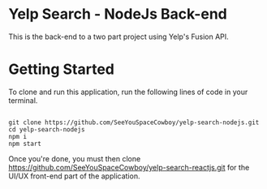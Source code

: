 # Yelp Search - NodeJs Back-end

This is the back-end to a two part project using Yelp's Fusion API.

# Getting Started 

To clone and run this application, run the following lines of code in your terminal.

```shell

git clone https://github.com/SeeYouSpaceCowboy/yelp-search-nodejs.git
cd yelp-search-nodejs
npm i
npm start

```

Once you're done, you must then clone https://github.com/SeeYouSpaceCowboy/yelp-search-reactjs.git for the UI/UX front-end part of the application.
